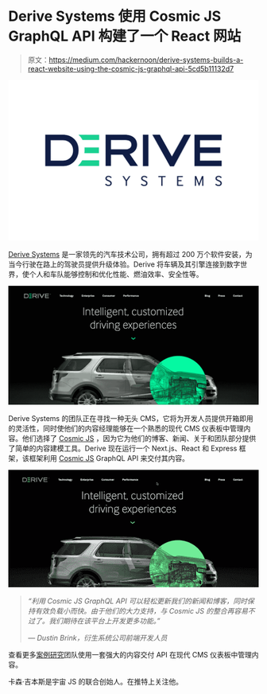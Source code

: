 # Derive Systems 使用 Cosmic JS GraphQL API 构建了一个 React 网站

> 原文：<https://medium.com/hackernoon/derive-systems-builds-a-react-website-using-the-cosmic-js-graphql-api-5cd5b11132d7>

![](img/85be0ee023fc5e7111e4d9500619ecc2.png)

[Derive Systems](https://derivesystems.com/) 是一家领先的汽车技术公司，拥有超过 200 万个软件安装，为当今行驶在路上的驾驶员提供升级体验。Derive 将车辆及其引擎连接到数字世界，使个人和车队能够控制和优化性能、燃油效率、安全性等。

![](img/e089bd62dcf1d3764769a4561d1b0f01.png)

Derive Systems 的团队正在寻找一种无头 CMS，它将为开发人员提供开箱即用的灵活性，同时使他们的内容经理能够在一个熟悉的现代 CMS 仪表板中管理内容。他们选择了 [Cosmic JS](https://cosmicjs.com) ，因为它为他们的博客、新闻、关于和团队部分提供了简单的内容建模工具。Derive 现在运行一个 Next.js、React 和 Express 框架，该框架利用 [Cosmic JS](https://cosmicjs.com) GraphQL API 来交付其内容。

![](img/0a894d41f5b0db9ac10c3765a61ea498.png)

> *“利用 Cosmic JS GraphQL API 可以轻松更新我们的新闻和博客，同时保持有效负载小而快。由于他们的大力支持，与 Cosmic JS 的整合再容易不过了。我们期待在该平台上开发更多功能。”*
> 
> *— Dustin Brink，衍生系统公司前端开发人员*

查看更多[案例研究](https://cosmicjs.com/case-studies)团队使用一套强大的内容交付 API 在现代 CMS 仪表板中管理内容。

卡森·吉本斯是宇宙 JS 的联合创始人。在推特上关注他。